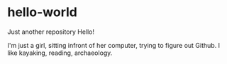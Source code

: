 # hello-world
Just another repository
Hello!

I'm just a girl, sitting infront of her computer, trying to figure out Github.
I like kayaking, reading, archaeology. 
